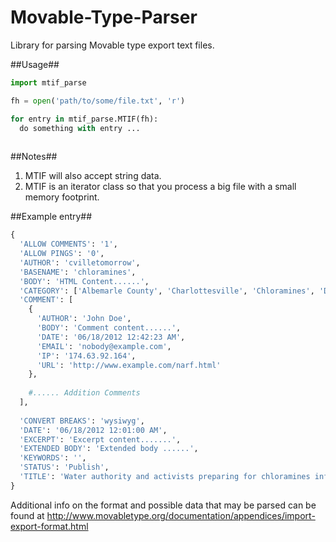 Movable-Type-Parser
===================

Library for parsing Movable type export text files.


##Usage##

```python
import mtif_parse

fh = open('path/to/some/file.txt', 'r')

for entry in mtif_parse.MTIF(fh):
  do something with entry ...
  
```

##Notes##

1. MTIF will also accept string data.
2. MTIF is an iterator class so that you process a big file with a small memory footprint.


##Example entry##
```python
{
  'ALLOW COMMENTS': '1',
  'ALLOW PINGS': '0',
  'AUTHOR': 'cvilletomorrow',
  'BASENAME': 'chloramines',
  'BODY': 'HTML Content......',
  'CATEGORY': ['Albemarle County', 'Charlottesville', 'Chloramines', 'Daily Progress Partnership', 'Water Supply'],
  'COMMENT': [
    {
      'AUTHOR': 'John Doe',
      'BODY': 'Comment content......',
      'DATE': '06/18/2012 12:42:23 AM',
      'EMAIL': 'nobody@example.com',
      'IP': '174.63.92.164',
      'URL': 'http://www.example.com/narf.html'
    },
    
    #...... Addition Comments
  ],
  
  'CONVERT BREAKS': 'wysiwyg',
  'DATE': '06/18/2012 12:01:00 AM',
  'EXCERPT': 'Excerpt content.......',
  'EXTENDED BODY': 'Extended body ......',
  'KEYWORDS': '',
  'STATUS': 'Publish',
  'TITLE': 'Water authority and activists preparing for chloramines information session'
}
```

Additional info on the format and possible data that may be parsed can be found at http://www.movabletype.org/documentation/appendices/import-export-format.html
